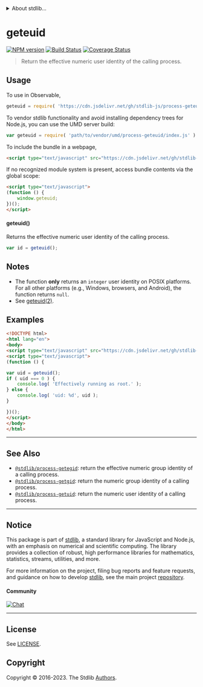 <!--

@license Apache-2.0

Copyright (c) 2018 The Stdlib Authors.

Licensed under the Apache License, Version 2.0 (the "License");
you may not use this file except in compliance with the License.
You may obtain a copy of the License at

   http://www.apache.org/licenses/LICENSE-2.0

Unless required by applicable law or agreed to in writing, software
distributed under the License is distributed on an "AS IS" BASIS,
WITHOUT WARRANTIES OR CONDITIONS OF ANY KIND, either express or implied.
See the License for the specific language governing permissions and
limitations under the License.

-->


<details>
  <summary>
    About stdlib...
  </summary>
  <p>We believe in a future in which the web is a preferred environment for numerical computation. To help realize this future, we've built stdlib. stdlib is a standard library, with an emphasis on numerical and scientific computation, written in JavaScript (and C) for execution in browsers and in Node.js.</p>
  <p>The library is fully decomposable, being architected in such a way that you can swap out and mix and match APIs and functionality to cater to your exact preferences and use cases.</p>
  <p>When you use stdlib, you can be absolutely certain that you are using the most thorough, rigorous, well-written, studied, documented, tested, measured, and high-quality code out there.</p>
  <p>To join us in bringing numerical computing to the web, get started by checking us out on <a href="https://github.com/stdlib-js/stdlib">GitHub</a>, and please consider <a href="https://opencollective.com/stdlib">financially supporting stdlib</a>. We greatly appreciate your continued support!</p>
</details>

# geteuid

[![NPM version][npm-image]][npm-url] [![Build Status][test-image]][test-url] [![Coverage Status][coverage-image]][coverage-url] <!-- [![dependencies][dependencies-image]][dependencies-url] -->

> Return the effective numeric user identity of the calling process.



<section class="usage">

## Usage

To use in Observable,

```javascript
geteuid = require( 'https://cdn.jsdelivr.net/gh/stdlib-js/process-geteuid@v0.1.1-umd/browser.js' )
```

To vendor stdlib functionality and avoid installing dependency trees for Node.js, you can use the UMD server build:

```javascript
var geteuid = require( 'path/to/vendor/umd/process-geteuid/index.js' )
```

To include the bundle in a webpage,

```html
<script type="text/javascript" src="https://cdn.jsdelivr.net/gh/stdlib-js/process-geteuid@v0.1.1-umd/browser.js"></script>
```

If no recognized module system is present, access bundle contents via the global scope:

```html
<script type="text/javascript">
(function () {
    window.geteuid;
})();
</script>
```

#### geteuid()

Returns the effective numeric user identity of the calling process.

```javascript
var id = geteuid();
```

</section>

<!-- /.usage -->

<section class="notes">

## Notes

-   The function **only** returns an `integer` user identity on POSIX platforms. For all other platforms (e.g., Windows, browsers, and Android), the function returns `null`. 
-   See [geteuid(2)][geteuid].

</section>

<section class="examples">

## Examples

<!-- eslint no-undef: "error" -->

```html
<!DOCTYPE html>
<html lang="en">
<body>
<script type="text/javascript" src="https://cdn.jsdelivr.net/gh/stdlib-js/process-geteuid@v0.1.1-umd/browser.js"></script>
<script type="text/javascript">
(function () {

var uid = geteuid();
if ( uid === 0 ) {
    console.log( 'Effectively running as root.' );
} else {
    console.log( 'uid: %d', uid );
}

})();
</script>
</body>
</html>
```

</section>

<!-- /.examples -->

<!-- Section for related `stdlib` packages. Do not manually edit this section, as it is automatically populated. -->

<section class="related">

* * *

## See Also

-   <span class="package-name">[`@stdlib/process-getegid`][@stdlib/process/getegid]</span><span class="delimiter">: </span><span class="description">return the effective numeric group identity of a calling process.</span>
-   <span class="package-name">[`@stdlib/process-getgid`][@stdlib/process/getgid]</span><span class="delimiter">: </span><span class="description">return the numeric group identity of a calling process.</span>
-   <span class="package-name">[`@stdlib/process-getuid`][@stdlib/process/getuid]</span><span class="delimiter">: </span><span class="description">return the numeric user identity of a calling process.</span>

</section>

<!-- /.related -->

<!-- Section for all links. Make sure to keep an empty line after the `section` element and another before the `/section` close. -->


<section class="main-repo" >

* * *

## Notice

This package is part of [stdlib][stdlib], a standard library for JavaScript and Node.js, with an emphasis on numerical and scientific computing. The library provides a collection of robust, high performance libraries for mathematics, statistics, streams, utilities, and more.

For more information on the project, filing bug reports and feature requests, and guidance on how to develop [stdlib][stdlib], see the main project [repository][stdlib].

#### Community

[![Chat][chat-image]][chat-url]

---

## License

See [LICENSE][stdlib-license].


## Copyright

Copyright &copy; 2016-2023. The Stdlib [Authors][stdlib-authors].

</section>

<!-- /.stdlib -->

<!-- Section for all links. Make sure to keep an empty line after the `section` element and another before the `/section` close. -->

<section class="links">

[npm-image]: http://img.shields.io/npm/v/@stdlib/process-geteuid.svg
[npm-url]: https://npmjs.org/package/@stdlib/process-geteuid

[test-image]: https://github.com/stdlib-js/process-geteuid/actions/workflows/test.yml/badge.svg?branch=v0.1.1
[test-url]: https://github.com/stdlib-js/process-geteuid/actions/workflows/test.yml?query=branch:v0.1.1

[coverage-image]: https://img.shields.io/codecov/c/github/stdlib-js/process-geteuid/main.svg
[coverage-url]: https://codecov.io/github/stdlib-js/process-geteuid?branch=main

<!--

[dependencies-image]: https://img.shields.io/david/stdlib-js/process-geteuid.svg
[dependencies-url]: https://david-dm.org/stdlib-js/process-geteuid/main

-->

[chat-image]: https://img.shields.io/gitter/room/stdlib-js/stdlib.svg
[chat-url]: https://app.gitter.im/#/room/#stdlib-js_stdlib:gitter.im

[stdlib]: https://github.com/stdlib-js/stdlib

[stdlib-authors]: https://github.com/stdlib-js/stdlib/graphs/contributors

[umd]: https://github.com/umdjs/umd
[es-module]: https://developer.mozilla.org/en-US/docs/Web/JavaScript/Guide/Modules

[deno-url]: https://github.com/stdlib-js/process-geteuid/tree/deno
[umd-url]: https://github.com/stdlib-js/process-geteuid/tree/umd
[esm-url]: https://github.com/stdlib-js/process-geteuid/tree/esm
[branches-url]: https://github.com/stdlib-js/process-geteuid/blob/main/branches.md

[stdlib-license]: https://raw.githubusercontent.com/stdlib-js/process-geteuid/main/LICENSE

[geteuid]: http://man7.org/linux/man-pages/man2/geteuid.2.html

<!-- <related-links> -->

[@stdlib/process/getegid]: https://github.com/stdlib-js/process-getegid/tree/umd

[@stdlib/process/getgid]: https://github.com/stdlib-js/process-getgid/tree/umd

[@stdlib/process/getuid]: https://github.com/stdlib-js/process-getuid/tree/umd

<!-- </related-links> -->

</section>

<!-- /.links -->
